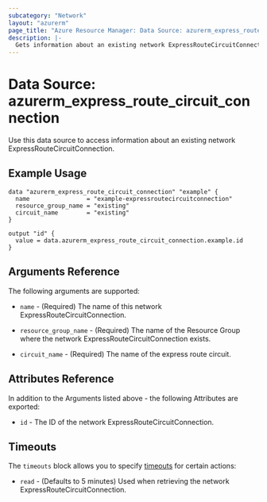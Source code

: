 ```yaml
---
subcategory: "Network"
layout: "azurerm"
page_title: "Azure Resource Manager: Data Source: azurerm_express_route_circuit_connection"
description: |-
  Gets information about an existing network ExpressRouteCircuitConnection.
---
```


# Data Source: azurerm_express_route_circuit_connection

Use this data source to access information about an existing network ExpressRouteCircuitConnection.

## Example Usage

```hcl
data "azurerm_express_route_circuit_connection" "example" {
  name                = "example-expressroutecircuitconnection"
  resource_group_name = "existing"
  circuit_name        = "existing"
}

output "id" {
  value = data.azurerm_express_route_circuit_connection.example.id
}
```

## Arguments Reference

The following arguments are supported:

* `name` - (Required) The name of this network ExpressRouteCircuitConnection.

* `resource_group_name` - (Required) The name of the Resource Group where the network ExpressRouteCircuitConnection exists.

* `circuit_name` - (Required) The name of the express route circuit.

## Attributes Reference

In addition to the Arguments listed above - the following Attributes are exported:

* `id` - The ID of the network ExpressRouteCircuitConnection.

## Timeouts

The `timeouts` block allows you to specify [timeouts](https://www.terraform.io/docs/configuration/resources.html#timeouts) for certain actions:

* `read` - (Defaults to 5 minutes) Used when retrieving the network ExpressRouteCircuitConnection.

